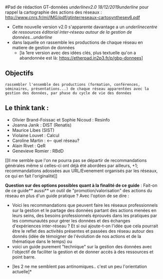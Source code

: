 
#Pad de rédaction GT-données
*underlinev2.0  18/12/2019underline*
pour rappel la cartographie des actions des réseaux : <http://www.cnrs.fr/mi/IMG/pdf/gtinterreseaux-cartosynthesev6.pdf>


   * Cette nouvelle version v2.0 s'apparente davantage a un *underlinecentre de ressources éditorial inter-réseau autour de la gestion de données...underline*
   * dans laquelle on rassemble les productions de chaque réseau en matiere de gestion de données
       * [la 1ere version avec des idées clés, plus textuelle qu'on a abandonnée est là: <https://etherpad.in2p3.fr/p/gbp-donnees>]

## Objectifs 

    rassembler l'ensemble des productions (formation, conférences, séminaires, présentations...) de chaque réseau apparentées avec la gestion des données, par phase du cycle de vie des données

## Le think tank :

- Olivier Brand-Foissac et Sophie Nicoud : Resinfo
- Joanna Janik : DIST (Renatis)  
- Maurice Libes (SIST)
- Violaine Louvet : Calcul
- Caroline Martin :  <-- quel réseau?
- Alain Rivet : QeR
- Genevieve Romier : RBdD

[[Il me semble que l'on ne pourra pas se départir de recommandations générales même si celles-ci ont déjà été abordées par ailleurs, 
+1;  recommandations adossées aux URL/Evenement organisés par les réseaux, ce qui en fait l'originalité]]


**Question sur des options possibles quant à la finalité de ce guide**  : Fait-on de ce guide** aussi**  un outil de "promotion/valorisation" des actions du réseau en plus d'un guide pratique ? Avec l'option de se dire :
   -  Voici les recommandations que peuvent faire les réseaux professionnels sur la gestion et le partage des données partant des actions menées en leurs seins, des besoins professionnels éprouvés dans les pratiques par les communautés pour gérer les données  et des échanges d'expériences inter-réseau ? Et si oui ajoute-t-on l'idée que cela pourrait être le reflet des activités présentes et passées des réseau autour des donnés (idée de témoigner de l'évolution de nos actions et de la thématique dans le temps)
   ou 
   - voici un guide purement "technique" sur la gestion des données avec l'objectif de faciliter la gestion et de donner accès à des ressources et point barre.
*   [les 2 ne me semblent pas antinomiques.. c'est un peu l'orientation actuelle]*


